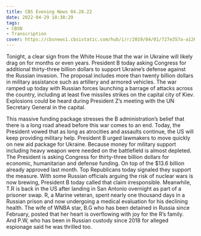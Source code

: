```yaml
---
title: CBS Evening News 04.28.22
date: 2022-04-29 18:38:29
tags:
- CBSN
- Transcription
cover: https://cbsnews1.cbsistatic.com/hub/i/r/2019/04/01/727e357a-a126-4138-a2c5-4d3222669d57/thumbnail/640x360/3ff2761028dc5c65cc4f07acd54bcd5c/cbsn2-logo-1920x1080.jpg
---
```

Tonight, a clear sign from the White House that the war in Ukraine will likely drag on for months or even years. President B today asking Congress for additional thirty-three billion dollars to support Ukraine’s defense against the Russian invasion. The proposal includes more than twenty billion dollars in military assistance such as artillery and armored vehicles. The war ramped up today with Russian forces launching a barrage of attacks across the country, including at least five missiles strikes on the capital city of Kiev. Explosions could be heard during President Z’s meeting with the UN Secretary General in the capital.

This massive funding package stresses the B administration’s belief that there is a long road ahead before this war comes to an end. Today, the President vowed that as long as atrocities and assaults continue, the US will keep providing military help. President B urged lawmakers to move quickly on new aid package for Ukraine. Because money for military support including heavy weapon were needed on the battlefield is almost depleted. The President is asking Congress for thirty-three billion dollars for economic, humanitarian and defense funding. On top of the $13.6 billion already approved last month. Top Republicans today signaled they support the measure. With some Russian officials arguing the risk of nuclear wars is now brewing, President B today called that claim irresponsible. Meanwhile, T.R is back in the US after landing in San Antonio overnight as part of a prisoner swap. R, a Marine veteran, spent nearly one thousand days in a Russian prison and now undergoing a medical evaluation for his declining health. The wife of WNBA star, B.G who has been detained in Russia since February, posted that her heart is overflowing with joy for the R’s family. And P.W, who has been in Russian custody since 2018 for alleged espionage said he was thrilled too. 
